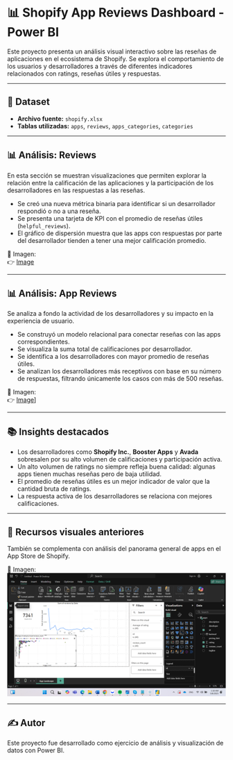 # 📊 Shopify App Reviews Dashboard - Power BI

Este proyecto presenta un análisis visual interactivo sobre las reseñas de aplicaciones en el ecosistema de Shopify. Se explora el comportamiento de los usuarios y desarrolladores a través de diferentes indicadores relacionados con ratings, reseñas útiles y respuestas.

---

## 📁 Dataset

- **Archivo fuente:** `shopify.xlsx`
- **Tablas utilizadas:** `apps`, `reviews`, `apps_categories`, `categories`

---

## 📊 Análisis: Reviews

En esta sección se muestran visualizaciones que permiten explorar la relación entre la calificación de las aplicaciones y la participación de los desarrolladores en las respuestas a las reseñas.

- Se creó una nueva métrica binaria para identificar si un desarrollador respondió o no a una reseña.
- Se presenta una tarjeta de KPI con el promedio de reseñas útiles (`helpful_reviews`).
- El gráfico de dispersión muestra que las apps con respuestas por parte del desarrollador tienden a tener una mejor calificación promedio.

📸 Imagen:  
👉 [Image](ShopifyPic/Screenshot2025-05-12111644)

---

## 📊 Análisis: App Reviews

Se analiza a fondo la actividad de los desarrolladores y su impacto en la experiencia de usuario.

- Se construyó un modelo relacional para conectar reseñas con las apps correspondientes.
- Se visualiza la suma total de calificaciones por desarrollador.
- Se identifica a los desarrolladores con mayor promedio de reseñas útiles.
- Se analizan los desarrolladores más receptivos con base en su número de respuestas, filtrando únicamente los casos con más de 500 reseñas.

📸 Imagen:  
👉 [Image](ShopifyPic/Screenshot2025-05-12121118)]

---

## 📚 Insights destacados

- Los desarrolladores como **Shopify Inc.**, **Booster Apps** y **Avada** sobresalen por su alto volumen de calificaciones y participación activa.
- Un alto volumen de ratings no siempre refleja buena calidad: algunas apps tienen muchas reseñas pero de baja utilidad.
- El promedio de reseñas útiles es un mejor indicador de valor que la cantidad bruta de ratings.
- La respuesta activa de los desarrolladores se relaciona con mejores calificaciones.

---

## 📎 Recursos visuales anteriores

También se complementa con análisis del panorama general de apps en el App Store de Shopify.

📸 Imagen:  
![Image](ShopifyPic/Screenshot2025-05-08011840.png)

---

## ✍️ Autor

Este proyecto fue desarrollado como ejercicio de análisis y visualización de datos con Power BI.

